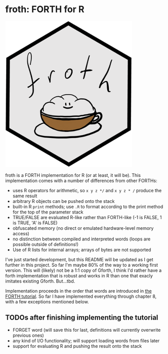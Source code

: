 # froth: FORTH for R

<img src="./man/figures/froth.png" width="400" class="center"/>

froth is a FORTH implementation for R (or at least, it will be).
This implementation comes with a number of differences from other FORTHs:
- uses R operators for arithmetic, so `x y z */` and `x y z * /` produce the same result
- arbitrary R objects can be pushed onto the stack
- built-in R `print` methods; use `.R` to format according to the print method for the top of the parameter stack
- TRUE/FALSE are evaluated R-like rather than FORTH-like (-1 is FALSE, 1 is TRUE, 'A' is FALSE)
- obfuscated memory (no direct or emulated hardware-level memory access)
- no distinction between compiled and interpreted words (loops are possible outside of definitions!)
- Use of R lists for internal arrays; arrays of bytes are not supported

I've just started development, but this README will be updated as I get further in this project.
So far I'm maybe 80% of the way to a working first version. This will (likely) not be a 1:1 copy
of Gforth, I think I'd rather have a forth implementation that is robust and works in R than one
that exacly imitates existing Gforth. But...tbd.

Implementation proceeds in the order that words are introduced in [the FORTH tutorial](https://www.forth.com/starting-forth/).
So far I have implemented everything through chapter 8, with a few exceptions mentioned below.

## TODOs after finishing implementing the tutorial
- FORGET word (will save this for last, definitions will currently overwrite previous ones)
- any kind of I/O functionality; will support loading words from files later
- support for evaluating R and pushing the result onto the stack
